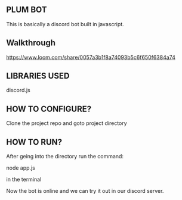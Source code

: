 PLUM BOT
---------------------
 
 This is basically a discord bot built in javascript. 
 
 
 
 Walkthrough
-----------------------
https://www.loom.com/share/0057a3b1f8a74093b5c6f650f6384a74


LIBRARIES USED
---------------
discord.js

HOW TO CONFIGURE?
---------------------
Clone the project repo and goto project directory

HOW TO RUN?
----------------

After geing into the directory run the command:

node app.js

in the terminal

Now the bot is online and we can try it out in our discord server.


 
